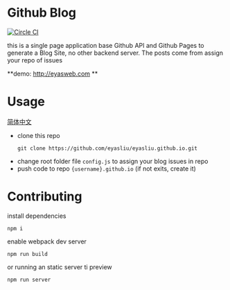 # Github Blog

[![Circle CI](https://img.shields.io/circleci/project/eyasliu/eyasliu.github.io/master.svg)](https://circleci.com/gh/eyasliu/eyasliu.github.io)

this is a single page application base Github API and Github Pages to generate a Blog Site, no other backend server. The posts come from assign your repo of issues

**demo: http://eyasweb.com **

# Usage

[简体中文](https://github.com/eyasliu/eyasliu.github.io/blob/master/README-zh.md)

+ clone this repo
  ```
  git clone https://github.com/eyasliu/eyasliu.github.io.git
  ```
+ change root folder file `config.js` to assign your blog issues in repo
+ push code to repo `{username}.github.io` (if not exits, create it)

# Contributing

install dependencies
   ```
   npm i
   ```
enable webpack dev server
   ```
   npm run build
   ```
or running an static server ti preview
   ```
   npm run server
   ```
